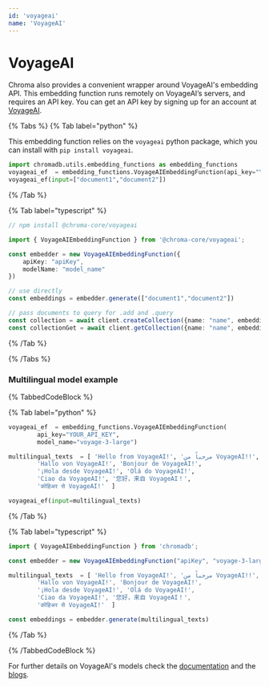 ```yaml
---
id: 'voyageai'
name: 'VoyageAI'
---
```


# VoyageAI

Chroma also provides a convenient wrapper around VoyageAI's embedding API. This embedding function runs remotely on VoyageAI’s servers, and requires an API key. You can get an API key by signing up for an account at [VoyageAI](https://dash.voyageai.com/).

{% Tabs %}
{% Tab label="python" %}

This embedding function relies on the `voyageai` python package, which you can install with `pip install voyageai`.

```python
import chromadb.utils.embedding_functions as embedding_functions
voyageai_ef  = embedding_functions.VoyageAIEmbeddingFunction(api_key="YOUR_API_KEY",  model_name="voyage-3-large")
voyageai_ef(input=["document1","document2"])
```

{% /Tab %}

{% Tab label="typescript" %}

```typescript
// npm install @chroma-core/voyageai

import { VoyageAIEmbeddingFunction } from '@chroma-core/voyageai';

const embedder = new VoyageAIEmbeddingFunction({
    apiKey: "apiKey", 
    modelName: "model_name"
})

// use directly
const embeddings = embedder.generate(["document1","document2"])

// pass documents to query for .add and .query
const collection = await client.createCollection({name: "name", embeddingFunction: embedder})
const collectionGet = await client.getCollection({name: "name", embeddingFunction: embedder})
```

{% /Tab %}

{% /Tabs %}

### Multilingual model example

{% TabbedCodeBlock %}

{% Tab label="python" %}

```python
voyageai_ef  = embedding_functions.VoyageAIEmbeddingFunction(
        api_key="YOUR_API_KEY",
        model_name="voyage-3-large")

multilingual_texts  = [ 'Hello from VoyageAI!', 'مرحباً من VoyageAI!!',
        'Hallo von VoyageAI!', 'Bonjour de VoyageAI!',
        '¡Hola desde VoyageAI!', 'Olá do VoyageAI!',
        'Ciao da VoyageAI!', '您好，来自 VoyageAI！',
        'कोहिअर से VoyageAI!'  ]

voyageai_ef(input=multilingual_texts)

```

{% /Tab %}

{% Tab label="typescript" %}

```typescript
import { VoyageAIEmbeddingFunction } from 'chromadb';

const embedder = new VoyageAIEmbeddingFunction("apiKey", "voyage-3-large")

multilingual_texts  = [ 'Hello from VoyageAI!', 'مرحباً من VoyageAI!!',
        'Hallo von VoyageAI!', 'Bonjour de VoyageAI!',
        '¡Hola desde VoyageAI!', 'Olá do VoyageAI!',
        'Ciao da VoyageAI!', '您好，来自 VoyageAI！',
        'कोहिअर से VoyageAI!'  ]

const embeddings = embedder.generate(multilingual_texts)

```

{% /Tab %}

{% /TabbedCodeBlock %}

For further details on VoyageAI's models check the [documentation](https://docs.voyageai.com/docs/introduction) and the [blogs](https://blog.voyageai.com/).
